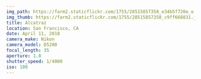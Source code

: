 ```yaml
---
img_path: https://farm2.staticflickr.com/1755/28515857358_e34b5f720e_o.jpg
img_thumb: https://farm2.staticflickr.com/1755/28515857358_c9ff668831.jpg
title: Alcatraz
location: San Francisco, CA
date: April 11, 2018
camera_make: Nikon
camera_model: D5200
focal_length: 35
aperture: 1.8
shutter_speed: 1/4000
iso: 100
---
```



